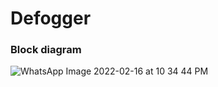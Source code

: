 # Defogger
### Block diagram
![WhatsApp Image 2022-02-16 at 10 34 44 PM](https://user-images.githubusercontent.com/94240472/154321040-3dcdb576-d26d-4a43-8ba4-6356554f7d25.jpeg)
